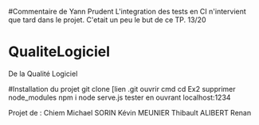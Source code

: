 #Commentaire de Yann Prudent
L'integration des tests en CI n'intervient que tard dans le projet. C'etait un peu le but de ce TP.
13/20
# QualiteLogiciel
De la Qualité Logiciel

#Installation du projet
	git clone [lien .git
	ouvrir cmd
	cd Ex2
	supprimer node_modules
	npm i
	node serve.js
	tester en ouvrant localhost:1234


Projet de :
Chiem Michael
SORIN Kévin
MEUNIER Thibault
ALIBERT Renan
